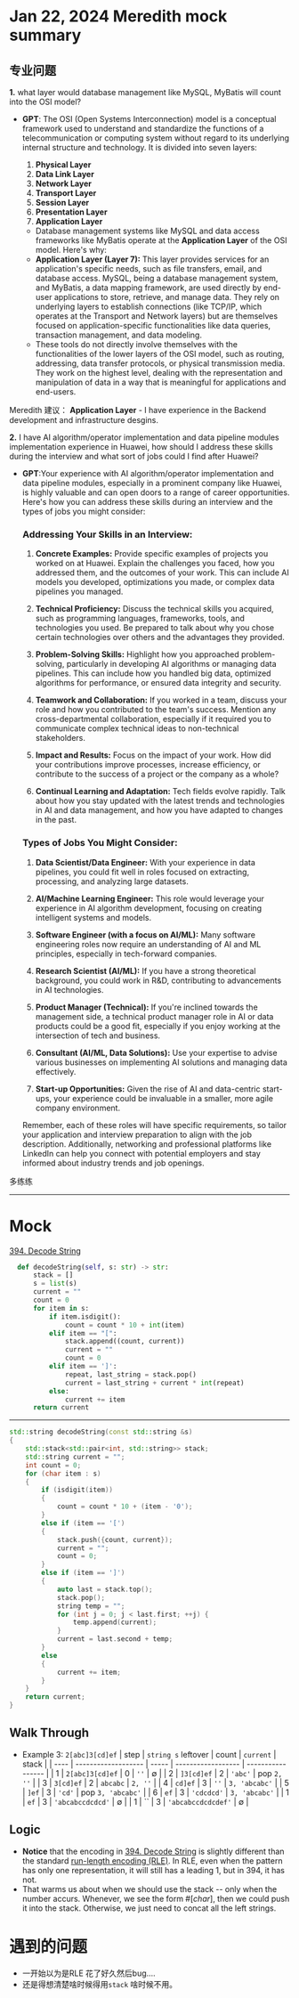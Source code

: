 # Jan 22, 2024 Meredith mock summary


## 专业问题
**1.** what layer would database management like MySQL, MyBatis will count into the OSI model?
  + **GPT**: The OSI (Open Systems Interconnection) model is a conceptual framework used to understand and standardize the functions of a telecommunication or computing system without regard to its underlying internal structure and technology. It is divided into seven layers:

    1. **Physical Layer**
    2. **Data Link Layer**
    3. **Network Layer**
    4. **Transport Layer**
    5. **Session Layer**
    6. **Presentation Layer**
    7. **Application Layer**

    + Database management systems like MySQL and data access frameworks like MyBatis operate at the **Application Layer** of the OSI model. Here's why:

    - **Application Layer (Layer 7):** This layer provides services for an application's specific needs, such as file transfers, email, and database access. MySQL, being a database management system, and MyBatis, a data mapping framework, are used directly by end-user applications to store, retrieve, and manage data. They rely on underlying layers to establish connections (like TCP/IP, which operates at the Transport and Network layers) but are themselves focused on application-specific functionalities like data queries, transaction management, and data modeling.

    + These tools do not directly involve themselves with the functionalities of the lower layers of the OSI model, such as routing, addressing, data transfer protocols, or physical transmission media. They work on the highest level, dealing with the representation and manipulation of data in a way that is meaningful for applications and end-users.


Meredith 建议：
**Application Layer** - I have experience in the Backend development and infrastructure desgins.


**2.** I have AI algorithm/operator implementation and data pipeline modules implementation experience in Huawei, how should I address these skills during the interview and what sort of jobs could I find after Huawei?

+ **GPT**:Your experience with AI algorithm/operator implementation and data pipeline modules, especially in a prominent company like Huawei, is highly valuable and can open doors to a range of career opportunities. Here's how you can address these skills during an interview and the types of jobs you might consider:

  ### Addressing Your Skills in an Interview:

  1. **Concrete Examples:** Provide specific examples of projects you worked on at Huawei. Explain the challenges you faced, how you addressed them, and the outcomes of your work. This can include AI models you developed, optimizations you made, or complex data pipelines you managed.

  2. **Technical Proficiency:** Discuss the technical skills you acquired, such as programming languages, frameworks, tools, and technologies you used. Be prepared to talk about why you chose certain technologies over others and the advantages they provided.

  3. **Problem-Solving Skills:** Highlight how you approached problem-solving, particularly in developing AI algorithms or managing data pipelines. This can include how you handled big data, optimized algorithms for performance, or ensured data integrity and security.

  4. **Teamwork and Collaboration:** If you worked in a team, discuss your role and how you contributed to the team's success. Mention any cross-departmental collaboration, especially if it required you to communicate complex technical ideas to non-technical stakeholders.

  5. **Impact and Results:** Focus on the impact of your work. How did your contributions improve processes, increase efficiency, or contribute to the success of a project or the company as a whole?

  6. **Continual Learning and Adaptation:** Tech fields evolve rapidly. Talk about how you stay updated with the latest trends and technologies in AI and data management, and how you have adapted to changes in the past.

  ### Types of Jobs You Might Consider:

  1. **Data Scientist/Data Engineer:** With your experience in data pipelines, you could fit well in roles focused on extracting, processing, and analyzing large datasets.

  2. **AI/Machine Learning Engineer:** This role would leverage your experience in AI algorithm development, focusing on creating intelligent systems and models.

  3. **Software Engineer (with a focus on AI/ML):** Many software engineering roles now require an understanding of AI and ML principles, especially in tech-forward companies.

  4. **Research Scientist (AI/ML):** If you have a strong theoretical background, you could work in R&D, contributing to advancements in AI technologies.

  5. **Product Manager (Technical):** If you're inclined towards the management side, a technical product manager role in AI or data products could be a good fit, especially if you enjoy working at the intersection of tech and business.

  6. **Consultant (AI/ML, Data Solutions):** Use your expertise to advise various businesses on implementing AI solutions and managing data effectively.

  7. **Start-up Opportunities:** Given the rise of AI and data-centric start-ups, your experience could be invaluable in a smaller, more agile company environment.

  Remember, each of these roles will have specific requirements, so tailor your application and interview preparation to align with the job description. Additionally, networking and professional platforms like LinkedIn can help you connect with potential employers and stay informed about industry trends and job openings.

多练练


___
# Mock
[394. Decode String](https://leetcode.com/problems/decode-string/description/)

```python
  def decodeString(self, s: str) -> str:
      stack = []
      s = list(s)
      current = ""
      count = 0
      for item in s:
          if item.isdigit():
              count = count * 10 + int(item)
          elif item == "[":
              stack.append((count, current))
              current = ""
              count = 0
          elif item == ']':
              repeat, last_string = stack.pop()
              current = last_string + current * int(repeat)
          else:
              current += item
      return current
```

___
```c++
std::string decodeString(const std::string &s)
{
    std::stack<std::pair<int, std::string>> stack;
    std::string current = "";
    int count = 0;
    for (char item : s)
    {
        if (isdigit(item))
        {
            count = count * 10 + (item - '0');
        }
        else if (item == '[')
        {
            stack.push({count, current});
            current = "";
            count = 0;
        }
        else if (item == ']')
        {
            auto last = stack.top();
            stack.pop();
            string temp = "";
            for (int j = 0; j < last.first; ++j) {
                temp.append(current);
            }
            current = last.second + temp;
        }
        else
        {
            current += item;
        }
    }
    return current;
}
```

## Walk Through
+ Example 3: `2[abc]3[cd]ef`
  | step | `string s` leftover | count | `current`          | stack             |
  | ---- | ------------------- | ----- | ------------------ | ----------------- |
  | 1    | `2[abc]3[cd]ef`     | 0     | `''`               | $\emptyset$       |
  | 2    | `]3[cd]ef`          | 2     | `'abc'`            | pop `2, ''`       |
  | 3    | `3[cd]ef`           | 2     | `abcabc`           | `2, ''`           |
  | 4    | `cd]ef`             | 3     | `''`               | `3, 'abcabc'`     |
  | 5    | `]ef`               | 3     | `'cd'`             | pop `3, 'abcabc'` |
  | 6    | `ef`                | 3     | `'cdcdcd'`         | `3, 'abcabc'`     |
  | 1    | `ef`                | 3     | `'abcabccdcdcd'`   | $\emptyset$       |
  | 1    | ``                  | 3     | `'abcabccdcdcdef'` | $\emptyset$       |

## Logic
+ **Notice** that the encoding in [394. Decode String](https://leetcode.com/problems/decode-string/description/) is slightly different than the standard [run-length encoding (RLE)](https://en.wikipedia.org/wiki/Run-length_encoding). In RLE, even when the pattern has only one representation, it will still has a leading 1, but in 394, it has not.
+ That warms us about when we should use the stack -- only when the number accurs. Whenever, we see the form $\# [char]$, then we could push it into the stack. Otherwise, we just need to concat all the left strings.

# 遇到的问题
+ 一开始以为是RLE 花了好久然后bug....
+ 还是得想清楚啥时候得用`stack` 啥时候不用。
